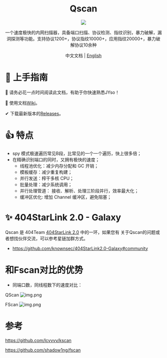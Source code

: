 <h1 align="center"> Qscan </h1>

<p align="center">
<img src="https://img.shields.io/badge/go-1.23-blue" />

<p align="center"> 一个速度极快的内网扫描器，具备端口扫描、协议检测、指纹识别，暴力破解，漏洞探测等功能。支持协议1200+，协议指纹10000+，应用指纹20000+，暴力破解协议10余种 </p>

<p align="center"> 中文文档 | <a href="README.en.md">English</a> </p>

# 🚀 上手指南

📢 请务必花一点时间阅读此文档，有助于你快速熟悉JYso！

🧐 使用文档[Wiki](https://github.com/qi4L/qscan/wiki)。

✔ 下载最新版本的[Releases](https://github.com/qi4L/qscan/releases)。

# 👍 特点

+ spy 模式极速遍历常见B段，比常见的一个一个遍历，快上很多倍；
+ 在精确识别端口的同时，又拥有极快的速度；
  + 线程池优化：减少内存分配和 GC 开销；
  + 模板缓存：减少重复构建；
  + 并行发送：榨干多核 CPU；
  + 批量处理：减少系统调用；
  + 并行处理管道： 接收、解析、处理三阶段并行，效率最大化；
  + 缓冲区优化: 增加 Channel 缓冲区，避免阻塞；

# ✨ 404StarLink 2.0 - Galaxy

Qscan 是 404Team [404StarLink 2.0](https://github.com/knownsec/404StarLink) 中的一环，如果您有 关于Qscan的问题或者想找伙伴交流，可以参考星链加群方式。

+ https://github.com/knownsec/404StarLink2.0-Galaxy#community

# 和Fscan对比的优势

+ 同端口数，同线程数下的速度对比：

QScan
![img.png](assets/qscan速度.png)

FScan
![img.png](assets/FScan.png)

# 参考

https://github.com/lcvvvv/kscan

https://github.com/shadow1ng/fscan